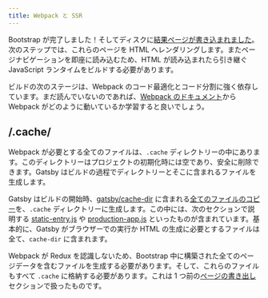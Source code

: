 ```yaml
---
title: Webpack と SSR
---
```


Bootstrap が完了しました！そしてディスクに[結果ページが書き込まれました](/docs/write-pages/)。次のステップでは、これらのページを HTML へレンダリングします。またページナビゲーションを即座に読み込むため、HTML が読み込まれたら引き継ぐ JavaScript ランタイムをビルドする必要があります。

ビルドの次のステージは、Webpack のコード最適化とコード分割に強く依存しています。まだ読んでいないのであれば、[Webpack のドキュメント](https://webpack.js.org/guides/)から Webpack がどのように動いているか学習すると良いでしょう。

## /.cache/

Webpack が必要とする全てのファイルは、`.cache` ディレクトリーの中にあります。このディレクトリーはプロジェクトの初期化時には空であり、安全に削除できます。Gatsby はビルドの過程でディレクトリーとそこに含まれるファイルを生成します。

Gatsby はビルドの開始時、[gatsby/cache-dir](https://github.com/gatsbyjs/gatsby/tree/master/packages/gatsby/cache-dir) に含まれる[全てのファイルのコピー](https://github.com/gatsbyjs/gatsby/blob/master/packages/gatsby/src/bootstrap/index.js#L191)を、`.cache` ディレクトリーに生成します。この中には、次のセクションで説明する [static-entry.js](https://github.com/gatsbyjs/gatsby/blob/master/packages/gatsby/cache-dir/static-entry.js) や [production-app.js](https://github.com/gatsbyjs/gatsby/blob/master/packages/gatsby/cache-dir/production-app.js) といったものが含まれています。基本的に、Gatsby がブラウザーでの実行か HTML の生成に必要とするファイルは全て、`cache-dir` に含まれます。

Webpack が Redux を認識しないため、Bootstrap 中に構築された全てのページデータを含むファイルを生成する必要があります。そして、これらのファイルもすべて `.cache` に格納する必要があります。これは 1 つ前の[ページの書き出し](/docs/write-pages/)セクションで扱ったものです。
